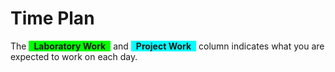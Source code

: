# Time Plan
The <span style="background-color: lime; display: inline-block; padding: 0 8px; font-weight: bold;">Laboratory Work</span> and <span style="background-color: aqua; display: inline-block; padding: 0 8px; font-weight: bold;">Project Work</span> column indicates what you are expected to work on each day. 

<TimePlan
	:startDate='new Date(2019, 7, 26)'
	:columns='[
		{key: "l", name: "Lectures", color: "orange"},
		{key: "s", name: "Lab sessions", color: "yellow"},
		{key: "lw", name: "Laboratory Work", color: "lime"},
		{key: "p", name: "Project Work", color: "aqua"},
		{key: "i", name: "Important", color: "red"},
	]'
	:rows='[
		// 35
		{},
		{s: "Group 1", l: "Introduction", lw: "Part 1"},
		{l: "Tutorial 1: Vue", lw: "Part 1"},
		{s: "Group 2", lw: "Part 1"},
		{lw: "Part 1"},
		{},
		{},
		// 36
		{lw: "Part 1"},
		{l: "Tutorial 2: Vue + Async", s: "Group 1", lw: "Part 2"},
		{lw: "Part 2"},
		{s: "Group 2", lw: "Part 2"},
		{lw: "Part 2"},
		{},
		{},
		// 37
		{lw: "Part 2"},
		{l: "Tutorial 3: REST in Express", s: "Group 1", p: "Part 1, 2"},
		{p: "Part 2"},
		{s: "Group 2", p: "Part 3", i: "Inspera Exam Registration Opens"},
		{p: "Part 3"},
		{},
		{},
		// 38
		{p: "Part 3"},
		{l: "Tutorial 4: SPA Requests", s: "Group 1", p: "Part 4"},
		{p: "Part 4"},
		{s: "Group 2", p: "Part 4"},
		{p: "Part 4"},
		{},
		{},
		// 39
		{p: "Part 5"},
		{l: "Tutorial 5: Security", s: "Group 1", p: "Part 5"},
		{p: "Part 5"},
		{s: "Group 2", p: "Part 5"},
		{p: "Part 6"},
		{},
		{},
		// 40
		{p: "Part 6"},
		{l: "Tutorial 6: Repetition", s: "Group 1", p: "Part 6"},
		{p: "Part 7"},
		{s: "Group 2", p: "Part 7"},
		{p: "Part 7", i: "Deadline Submit Report for Feedback"},
		{i: "Inspera Exam Registration Closes"},
		{},
		// 41
		{p: "Part 8"},
		{l: "Guest Lecture?", s: "Group 1", l: "Guest Lecture?", p: "Part 8"},
		{p: "Part 8"},
		{s: "Group 2", p: "Part 8"},
		{p: "Part 8"},
		{},
		{},
		// 42
		{p: "Part 9, 10", i: "Present Project Work"},
		{p: "Part 10", i: "Inspera Exam"},
		{p: "Part 10"},
		{p: "Part 9, 10", i: "Present Project Work"},
		{p: "Part 9, 10", i: "Present Project Work"},
		{},
		{p: "Part 11", i: "Deadline Submit Project Work"},
	]'
/>
